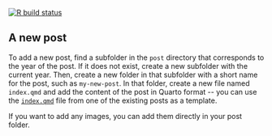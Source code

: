 <!-- badges: start -->
[![R build status](https://github.com/geocompx/geocompx.org/workflows/build-deploy/badge.svg)](https://github.com/geocompx/geocompx.org/actions)
<!-- badges: end -->

## A new post

To add a new post, find a subfolder in the `post` directory that corresponds to the year of the post. 
If it does not exist, create a new subfolder with the current year.
Then, create a new folder in that subfolder with a short name for the post, such as `my-new-post`.
In that folder, create a new file named `index.qmd` and add the content of the post in Quarto format -- you can use the [`index.qmd`](https://github.com/geocompx/geocompx.org/blob/main/post/2025/sml-bp1/index.qmd) file from one of the existing posts as a template.

If you want to add any images, you can add them directly in your post folder.


